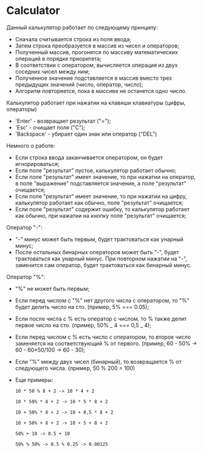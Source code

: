 # Сalculator

Данный калькулятор работает по следующему принципу:

- Сначала считывается строка из поля ввода;
- Затем строка преобразуется в массив из чисел и операторов;
- Полученный массив, прогонятся по массиву математических операций в порядке приоритета;
- В соответствии с оператором, вычисляется операция из двух соседних чисел между ним;
- Полученное значение подставляется в массив вместо трех предыдущих значений (число, оператор, число);
- Алгоритм повторяется, пока в массиве не останется одно число.

Калькулятор работает при нажатии на клавиши клавиатуры (цифры, операторы)

- 'Enter' - возвращает результат ("=");
- 'Esc' - очищает поля ("C");
- 'Backspace' - убирает один знак или оператор ("DEL")

Немного о работе:

- Если строка ввода заканчивается оператором, он будет игнорироваться;
- Если поле "результат" пустое, калькулятор работает обычно;
- Если поле "результат" имеет значение, то при нажатии на оператор, в поле "выражение" подставляется значение, а поле "результат" очищается;
- Если поле "результат" имеет значение, то при нажатии на цифру, калькулятор работает как обычно, поле "результат" очищается;
- Если поле "результат" содержит ошибку, то калькулятор работает как обычно, при нажатии на кнопку поле "результат" очищается;

Оператор "-":

- "-" минус может быть первым, будет трактоваться как унарный минус;
- После остальных бинарных операторов может быть "-", будет трактоваться как унарный минус. При повторном нажатии на "-", заменится сам оператор, будет трактоваться как бинарный минус.

Оператор "%":

- "%" не может быть первым;
- Если перед числом c "%" нет другого числа с оператором, то "%" будет делить число на сто. (пример, 5% === 0.05);
- Если после числа c % есть оператор с числом, то % также делит первое число на сто. (пример, 50% _ 4 === 0,5 _ 4);
- Если перед числом с % есть число с оператором, то второе число заменяется на соответствующий % от первого. (пример, 60 - 50% -> 60 - 60\*50/100 -> 60 - 30);
- Если "%" между двух чисел (бинарный), то возвращается % от следующего числа. (пример, 50 % 200 = 100)
- Еще примеры:

  `10 * 50 % 8 + 2 -> 10 * 4 + 2`

  `10 * 50% * 8 + 2 -> 10 * 5 * 8 + 2`

  `10 + 50% * 8 + 2 -> 10 + 0,5 * 8 + 2`

  `10 + 50% + 8 + 2 -> 10 + 5 + 8 + 2`

  `50% + 10 -> 0.5 + 10`

  `50% % 50% -> 0.5 % 0.25 -> 0.00125`
